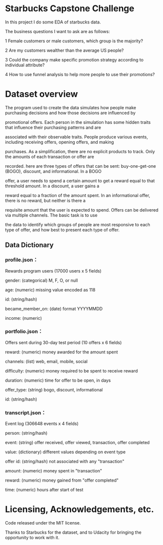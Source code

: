 # Starbucks Capstone Challenge
In this project I do some EDA of starbucks data.

The business questions I want to ask are as follows:

1 Female customers or male customers, which group is the majority? 

2 Are my customers wealther than the average US people?

3 Could the company make specific promotion strategy according to individual attribute? 

4 How to use funnel analysis to help more people to use their promotions? 

# Dataset overview

The program used to create the data simulates how people make purchasing decisions and how those decisions are influenced by

promotional offers. Each person in the simulation has some hidden traits that influence their purchasing patterns and are 

associated with their observable traits. People produce various events, including receiving offers, opening offers, and making 

purchases. As a simplification, there are no explicit products to track. Only the amounts of each transaction or offer are 

recorded. here are three types of offers that can be sent: buy-one-get-one (BOGO), discount, and informational. In a BOGO 

offer, a user needs to spend a certain amount to get a reward equal to that threshold amount. In a discount, a user gains a 

reward equal to a fraction of the amount spent. In an informational offer, there is no reward, but neither is there a 

requisite amount that the user is expected to spend. Offers can be delivered via multiple channels. The basic task is to use 

the data to identify which groups of people are most responsive to each type of offer, and how best to present each type of offer.

## Data Dictionary
### profile.json：

Rewards program users (17000 users x 5 fields)

gender: (categorical) M, F, O, or null

age: (numeric) missing value encoded as 118

id: (string/hash)

became_member_on: (date) format YYYYMMDD

income: (numeric)

### portfolio.json：

Offers sent during 30-day test period (10 offers x 6 fields)

reward: (numeric) money awarded for the amount spent

channels: (list) web, email, mobile, social

difficulty: (numeric) money required to be spent to receive reward

duration: (numeric) time for offer to be open, in days

offer_type: (string) bogo, discount, informational

id: (string/hash)

### transcript.json：

Event log (306648 events x 4 fields)

person: (string/hash)

event: (string) offer received, offer viewed, transaction, offer completed

value: (dictionary) different values depending on event type

offer id: (string/hash) not associated with any "transaction"

amount: (numeric) money spent in "transaction"

reward: (numeric) money gained from "offer completed"

time: (numeric) hours after start of test

# Licensing, Acknowledgements, etc.
Code released under the MIT license.

Thanks to Starbucks for the dataset, and to Udacity for bringing the opportunity to work with it.

